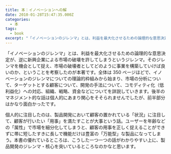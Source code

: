 ```yaml
---
title: 本：イノベーションへの解
date: 2010-01-28T15:47:35.000Z
categories:
  - 本
tags:
  - book
excerpt: "「イノベーションのジレンマ」とは、利益を最大化させるための論理的な意思決定が、逆に新興企業による市場の破壊を許してしまうというジレンマ。そのジレンマを機会として捉え、市場の破壊者としてどのように事業を構築していけば良いのか、ということを考察したのが本著です。全体は350ページほどで、イノベーションのジレンマについての理論的枠組みから始まり、市場の分析について、ターゲットとする顧客について、開発の手法について、コモディティ化（低利益化）への対応、組織、戦略、資金などについてを詳説していきます。後半のマネジメント的な話は個人的にあまり関心をそそられませんでしたが、前半部分はかなり面白かったです。"
---
```


[](http://www.amazon.co.jp/gp/product/4798104930?ie=UTF8&tag=yutakayamaguc-22&linkCode=xm2&camp=247&creativeASIN=4798104930)「イノベーションのジレンマ」とは、利益を最大化させるための論理的な意思決定が、逆に新興企業による市場の破壊を許してしまうというジレンマ。そのジレンマを機会として捉え、市場の破壊者としてどのように事業を構築していけば良いのか、ということを考察したのが本著です。全体は 350 ページほどで、イノベーションのジレンマについての理論的枠組みから始まり、市場の分析について、ターゲットとする顧客について、開発の手法について、コモディティ化（低利益化）への対応、組織、戦略、資金などについてを詳説していきます。後半のマネジメント的な話は個人的にあまり関心をそそられませんでしたが、前半部分はかなり面白かったです。

個人的に注目したのは、製品開発において顧客の置かれている「状況」に注目して、顧客が行いたい「用事」を満たすことが大事という話。ユーザーを年齢などの「属性」で市場を細分化してしまうと、顧客の用事を正しく捉えることができずに帯に短したすきに長しで機能だけは豊富の「万能型」な製品になってしまう。本書の優れているところは、こうした一つ一つの話がわかりやすい上に、製品開発のジレンマ・核心を突いているところなのかなと思います。
